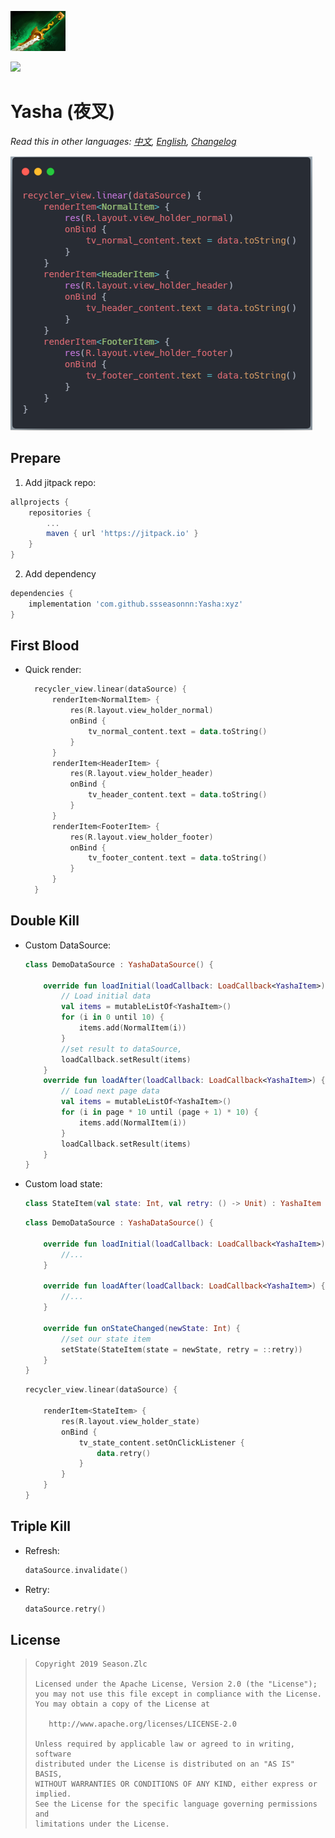 ![](yasha.png)

[![](https://jitpack.io/v/ssseasonnn/Yasha.svg)](https://jitpack.io/#ssseasonnn/Yasha)

# Yasha (夜叉)

*Read this in other languages: [中文](README.zh.md), [English](README.md), [Changelog](CHANGELOG.md)*

![](yasha_usage.png)

## Prepare

1. Add jitpack repo:
```gradle
allprojects {
    repositories {
        ...
        maven { url 'https://jitpack.io' }
    }
}
```

2. Add dependency

```gradle
dependencies {
	implementation 'com.github.ssseasonnn:Yasha:xyz'
}
```


## First Blood

- Quick render: 

    ```kotlin
      recycler_view.linear(dataSource) {
          renderItem<NormalItem> {
              res(R.layout.view_holder_normal)
              onBind {
                  tv_normal_content.text = data.toString()
              }
          }
          renderItem<HeaderItem> {
              res(R.layout.view_holder_header)
              onBind {
                  tv_header_content.text = data.toString()
              }
          }
          renderItem<FooterItem> {
              res(R.layout.view_holder_footer)
              onBind {
                  tv_footer_content.text = data.toString()
              }
          }
      }
    ```    

## Double Kill

- Custom DataSource:

    ```kotlin
    class DemoDataSource : YashaDataSource() {
        
        override fun loadInitial(loadCallback: LoadCallback<YashaItem>) {
            // Load initial data
            val items = mutableListOf<YashaItem>()
            for (i in 0 until 10) {
                items.add(NormalItem(i))
            }
            //set result to dataSource, 
            loadCallback.setResult(items)
        }
        override fun loadAfter(loadCallback: LoadCallback<YashaItem>) {
            // Load next page data
            val items = mutableListOf<YashaItem>()
            for (i in page * 10 until (page + 1) * 10) {
                items.add(NormalItem(i))
            }
            loadCallback.setResult(items)
        }
    }
    ```

- Custom load state:

    ```kotlin
    class StateItem(val state: Int, val retry: () -> Unit) : YashaItem
    ```
  
    ```kotlin
    class DemoDataSource : YashaDataSource() {

        override fun loadInitial(loadCallback: LoadCallback<YashaItem>) {
            //...
        }

        override fun loadAfter(loadCallback: LoadCallback<YashaItem>) {
            //...
        }

        override fun onStateChanged(newState: Int) {
            //set our state item
            setState(StateItem(state = newState, retry = ::retry))
        }
    }
    ```
    
    ```kotlin
    recycler_view.linear(dataSource) {
        
        renderItem<StateItem> {
            res(R.layout.view_holder_state)
            onBind {
                tv_state_content.setOnClickListener {
                    data.retry()
                }
            }
        }
    }
    ```

## Triple Kill

- Refresh:

    ```kotlin
    dataSource.invalidate()    
    ```
    
- Retry:

    ```kotlin
    dataSource.retry()
    ```
    
## License

> ```
> Copyright 2019 Season.Zlc
>
> Licensed under the Apache License, Version 2.0 (the "License");
> you may not use this file except in compliance with the License.
> You may obtain a copy of the License at
>
>    http://www.apache.org/licenses/LICENSE-2.0
>
> Unless required by applicable law or agreed to in writing, software
> distributed under the License is distributed on an "AS IS" BASIS,
> WITHOUT WARRANTIES OR CONDITIONS OF ANY KIND, either express or implied.
> See the License for the specific language governing permissions and
> limitations under the License.
> ```
